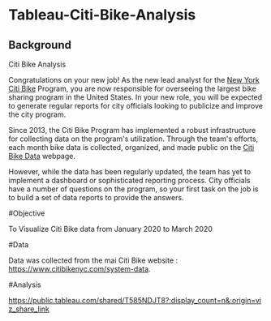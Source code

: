 # Tableau-Citi-Bike-Analysis
## Background

Citi Bike Analysis

Congratulations on your new job! As the new lead analyst for the [New York Citi Bike](https://en.wikipedia.org/wiki/Citi_Bike) Program, you are now responsible for overseeing the largest bike sharing program in the United States. In your new role, you will be expected to generate regular reports for city officials looking to publicize and improve the city program.

Since 2013, the Citi Bike Program has implemented a robust infrastructure for collecting data on the program's utilization. Through the team's efforts, each month bike data is collected, organized, and made public on the [Citi Bike Data](https://www.citibikenyc.com/system-data) webpage.

However, while the data has been regularly updated, the team has yet to implement a dashboard or sophisticated reporting process. City officials have a number of questions on the program, so your first task on the job is to build a set of data reports to provide the answers.

#Objective

To Visualize Citi Bike data from January 2020 to March 2020

#Data 

Data was collected from the mai Citi Bike website : https://www.citibikenyc.com/system-data. 

#Analysis

https://public.tableau.com/shared/T585NDJT8?:display_count=n&:origin=viz_share_link
